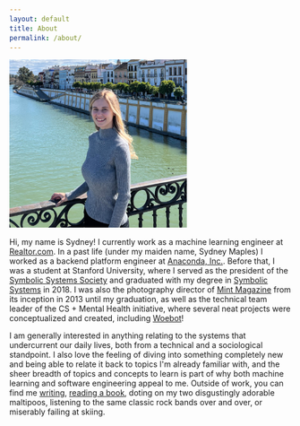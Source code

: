 ```yaml
---
layout: default
title: About
permalink: /about/
---
```


<img src="/assets/img/me.png" style="height: 300px;"/>

Hi, my name is Sydney! I currently work as a machine learning engineer at <a href="https://www.realtor.com/">Realtor.com</a>. In a past life (under my maiden name, Sydney Maples) I worked as a backend platform engineer at <a href="https://www.anaconda.com/">Anaconda, Inc.</a>. Before that, I was a student at Stanford University, where I served as the president of the <a href="https://symsys.stanford.edu/about/history-program/barwise-award-distinguished-contributions-symbolic-systems">Symbolic Systems Society</a> and graduated with my degree in <a href="http://www.symsyssociety.org/whatissymsys">Symbolic Systems</a> in 2018. I was also the photography director of <a href="https://issuu.com/mint_magazine">Mint Magazine</a> from its inception in 2013 until my graduation, as well as the technical team leader of the CS + Mental Health initiative, where several neat projects were conceptualized and created, including <a href="https://woebothealth.com/">Woebot</a>!

I am generally interested in anything relating to the systems that undercurrent our daily lives, both from a technical and a sociological standpoint. I also love the feeling of diving into something completely new and being able to relate it back to topics I'm already familiar with, and the sheer breadth of topics and concepts to learn is part of why both machine learning and software engineering appeal to me. Outside of work, you can find me <a href="{{site.url}}/blog">writing</a>, <a href="https://www.goodreads.com/user/show/40582536-sydney-trinidad">reading a book</a>, doting on my two disgustingly adorable maltipoos, listening to the same classic rock bands over and over, or miserably failing at skiing.